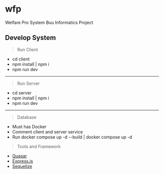 # wfp
Welfare Pro System Buu Informatics Project
## Develop System
> Run Client
* cd client
* npm install | npm i
* npm run dev
***
> Run Server
* cd server
* npm install | npm i
* npm run dev
***
> Database
* Must has Docker
* Comment client and server service
* Run docker compose up -d --build | docker compose up -d
> Tools and Framework
* [Quasar](https://quasar.dev/)
* [Express.js](https://expressjs.com/)
* [Sequelize](https://sequelize.org/)